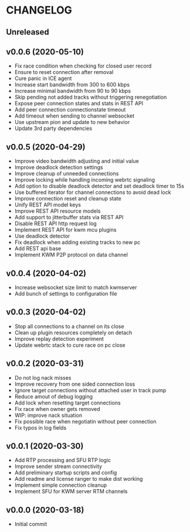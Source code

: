 # CHANGELOG

## Unreleased



## v0.0.6 (2020-05-10)

- Fix race condition when checking for closed user record
- Ensure to reset connection after removal
- Cure panic in ICE agent
- Increase start bandwidth from 300 to 600 kbps
- Increase minimal bandwidth from 90 to 90 kbps
- Skip pending not added tracks without triggering renegotiation
- Expose peer connection states and stats in REST API
- Add peer connection connectionstate timeout
- Add timeout when sending to channel websocket
- Use upstream pion and update to new behavior
- Update 3rd party dependencies


## v0.0.5 (2020-04-29)

- Improve video bandwidth adjusting and initial value
- Improve deadlock detection settings
- Improve cleanup of unneeded connections
- Improve locking while handling incoming webrtc signaling
- Add option to disable deadlock detector and set deadlock timer to 15s
- Use buffered iterator for channel connections to avoid dead lock
- Improve connection reset and cleanup state
- Unify REST API model keys
- Improve REST API resource models
- Add support to jitterbuffer stats via REST API
- Disable REST API http request log
- Implement REST API for kwm mcu plugins
- Use deadlock detector
- Fix deadlock when adding existing tracks to new pc
- Add REST api base
- Implement KWM P2P protocol on data channel


## v0.0.4 (2020-04-02)

- Increase websocket size limit to match kwmserver
- Add bunch of settings to configuration file


## v0.0.3 (2020-04-02)

- Stop all connections to a channel on its close
- Clean up plugin resources completely on detach
- Improve replay detection experiment
- Update webrtc stack to cure race on pc close


## v0.0.2 (2020-03-31)

- Do not log nack misses
- Improve recovery from one sided connection loss
- Ignore target connections without attached user in track pump
- Reduce amout of debug logging
- Add lock when resetting target connections
- Fix race when owner gets removed
- WIP: improve nack situation
- Fix possible race when negotiatin without peer connection
- Fix typos in log fields


## v0.0.1 (2020-03-30)

- Add RTP processing and SFU RTP logic
- Improve sender stream connectivity
- Add preliminary startup scripts and config
- Add readme and license ranger to make dist working
- Implement simple connection cleanup
- Implement SFU for KWM server RTM channels


## v0.0.0 (2020-03-18)

- Initial commit

